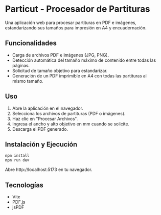 # Particut - Procesador de Partituras

Una aplicación web para procesar partituras en PDF e imágenes, estandarizando sus tamaños para impresión en A4 y encuadernación.

## Funcionalidades

- Carga de archivos PDF e imágenes (JPG, PNG).
- Detección automática del tamaño máximo de contenido entre todas las páginas.
- Solicitud de tamaño objetivo para estandarizar.
- Generación de un PDF imprimible en A4 con todas las partituras al mismo tamaño.

## Uso

1. Abre la aplicación en el navegador.
2. Selecciona los archivos de partituras (PDF o imágenes).
3. Haz clic en "Procesar Archivos".
4. Ingresa el ancho y alto objetivo en mm cuando se solicite.
5. Descarga el PDF generado.

## Instalación y Ejecución

```bash
npm install
npm run dev
```

Abre http://localhost:5173 en tu navegador.

## Tecnologías

- Vite
- PDF.js
- jsPDF